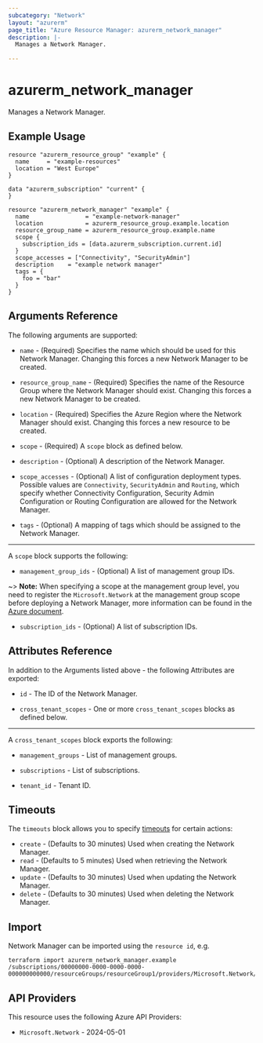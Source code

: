 ```yaml
---
subcategory: "Network"
layout: "azurerm"
page_title: "Azure Resource Manager: azurerm_network_manager"
description: |-
  Manages a Network Manager.

---
```


# azurerm_network_manager

Manages a Network Manager.

## Example Usage

```hcl
resource "azurerm_resource_group" "example" {
  name     = "example-resources"
  location = "West Europe"
}

data "azurerm_subscription" "current" {
}

resource "azurerm_network_manager" "example" {
  name                = "example-network-manager"
  location            = azurerm_resource_group.example.location
  resource_group_name = azurerm_resource_group.example.name
  scope {
    subscription_ids = [data.azurerm_subscription.current.id]
  }
  scope_accesses = ["Connectivity", "SecurityAdmin"]
  description    = "example network manager"
  tags = {
    foo = "bar"
  }
}
```

## Arguments Reference

The following arguments are supported:

* `name` - (Required) Specifies the name which should be used for this Network Manager. Changing this forces a new Network Manager to be created.

* `resource_group_name` - (Required) Specifies the name of the Resource Group where the Network Manager should exist. Changing this forces a new Network Manager to be created.

* `location` - (Required) Specifies the Azure Region where the Network Manager should exist. Changing this forces a new resource to be created.

* `scope` - (Required) A `scope` block as defined below.

* `description` - (Optional) A description of the Network Manager.

* `scope_accesses` - (Optional) A list of configuration deployment types. Possible values are `Connectivity`, `SecurityAdmin` and `Routing`, which specify whether Connectivity Configuration, Security Admin Configuration or Routing Configuration are allowed for the Network Manager.

* `tags` - (Optional) A mapping of tags which should be assigned to the Network Manager.

---

A `scope` block supports the following:

* `management_group_ids` - (Optional) A list of management group IDs.

~> **Note:** When specifying a scope at the management group level, you need to register the `Microsoft.Network` at the management group scope before deploying a Network Manager, more information can be found in the [Azure document](https://learn.microsoft.com/en-us/azure/virtual-network-manager/concept-network-manager-scope#scope).

* `subscription_ids` - (Optional) A list of subscription IDs.

## Attributes Reference

In addition to the Arguments listed above - the following Attributes are exported:

* `id` - The ID of the Network Manager.

* `cross_tenant_scopes` - One or more `cross_tenant_scopes` blocks as defined below.

---

A `cross_tenant_scopes` block exports the following:

* `management_groups` - List of management groups.

* `subscriptions` - List of subscriptions.

* `tenant_id` - Tenant ID.

## Timeouts

The `timeouts` block allows you to specify [timeouts](https://developer.hashicorp.com/terraform/language/resources/configure#define-operation-timeouts) for certain actions:

* `create` - (Defaults to 30 minutes) Used when creating the Network Manager.
* `read` - (Defaults to 5 minutes) Used when retrieving the Network Manager.
* `update` - (Defaults to 30 minutes) Used when updating the Network Manager.
* `delete` - (Defaults to 30 minutes) Used when deleting the Network Manager.

## Import

Network Manager can be imported using the `resource id`, e.g.

```shell
terraform import azurerm_network_manager.example /subscriptions/00000000-0000-0000-0000-000000000000/resourceGroups/resourceGroup1/providers/Microsoft.Network/networkManagers/networkManager1
```

## API Providers
<!-- This section is generated, changes will be overwritten -->
This resource uses the following Azure API Providers:

* `Microsoft.Network` - 2024-05-01
